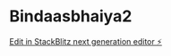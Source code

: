 # Bindaasbhaiya2

[Edit in StackBlitz next generation editor ⚡️](https://stackblitz.com/~/github.com/Vyommyy/Bindaasbhaiya2)